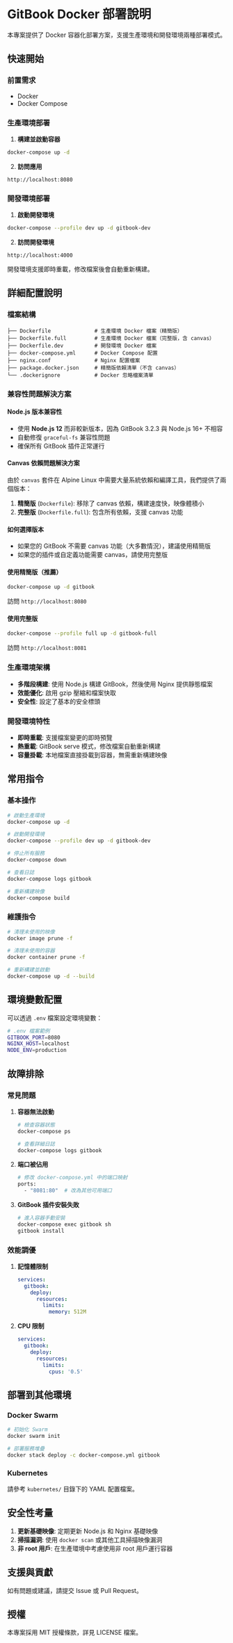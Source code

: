 # GitBook Docker 部署說明

本專案提供了 Docker 容器化部署方案，支援生產環境和開發環境兩種部署模式。

## 快速開始

### 前置需求

- Docker
- Docker Compose

### 生產環境部署

1. **構建並啟動容器**
```bash
docker-compose up -d
```

2. **訪問應用**
```
http://localhost:8080
```

### 開發環境部署

1. **啟動開發環境**
```bash
docker-compose --profile dev up -d gitbook-dev
```

2. **訪問開發環境**
```
http://localhost:4000
```

開發環境支援即時重載，修改檔案後會自動重新構建。

## 詳細配置說明

### 檔案結構

```
├── Dockerfile              # 生產環境 Docker 檔案（精簡版）
├── Dockerfile.full         # 生產環境 Docker 檔案（完整版，含 canvas）
├── Dockerfile.dev          # 開發環境 Docker 檔案
├── docker-compose.yml      # Docker Compose 配置
├── nginx.conf              # Nginx 配置檔案
├── package.docker.json     # 精簡版依賴清單（不含 canvas）
└── .dockerignore           # Docker 忽略檔案清單
```

### 兼容性問題解決方案

#### Node.js 版本兼容性
- 使用 **Node.js 12** 而非較新版本，因為 GitBook 3.2.3 與 Node.js 16+ 不相容
- 自動修復 `graceful-fs` 兼容性問題
- 確保所有 GitBook 插件正常運行

#### Canvas 依賴問題解決方案
由於 `canvas` 套件在 Alpine Linux 中需要大量系統依賴和編譯工具，我們提供了兩個版本：

1. **精簡版** (`Dockerfile`): 移除了 canvas 依賴，構建速度快，映像體積小
2. **完整版** (`Dockerfile.full`): 包含所有依賴，支援 canvas 功能

#### 如何選擇版本

- 如果您的 GitBook 不需要 canvas 功能（大多數情況），建議使用精簡版
- 如果您的插件或自定義功能需要 canvas，請使用完整版

#### 使用精簡版（推薦）
```bash
docker-compose up -d gitbook
```
訪問 `http://localhost:8080`

#### 使用完整版
```bash
docker-compose --profile full up -d gitbook-full
```
訪問 `http://localhost:8081`

### 生產環境架構

- **多階段構建**: 使用 Node.js 構建 GitBook，然後使用 Nginx 提供靜態檔案
- **效能優化**: 啟用 gzip 壓縮和檔案快取
- **安全性**: 設定了基本的安全標頭

### 開發環境特性

- **即時重載**: 支援檔案變更的即時預覽
- **熱重載**: GitBook serve 模式，修改檔案自動重新構建
- **容量掛載**: 本地檔案直接掛載到容器，無需重新構建映像

## 常用指令

### 基本操作

```bash
# 啟動生產環境
docker-compose up -d

# 啟動開發環境
docker-compose --profile dev up -d gitbook-dev

# 停止所有服務
docker-compose down

# 查看日誌
docker-compose logs gitbook

# 重新構建映像
docker-compose build
```

### 維護指令

```bash
# 清理未使用的映像
docker image prune -f

# 清理未使用的容器
docker container prune -f

# 重新構建並啟動
docker-compose up -d --build
```

## 環境變數配置

可以透過 `.env` 檔案設定環境變數：

```bash
# .env 檔案範例
GITBOOK_PORT=8080
NGINX_HOST=localhost
NODE_ENV=production
```

## 故障排除

### 常見問題

1. **容器無法啟動**
   ```bash
   # 檢查容器狀態
   docker-compose ps
   
   # 查看詳細日誌
   docker-compose logs gitbook
   ```

2. **端口被佔用**
   ```bash
   # 修改 docker-compose.yml 中的端口映射
   ports:
     - "8081:80"  # 改為其他可用端口
   ```

3. **GitBook 插件安裝失敗**
   ```bash
   # 進入容器手動安裝
   docker-compose exec gitbook sh
   gitbook install
   ```

### 效能調優

1. **記憶體限制**
   ```yaml
   services:
     gitbook:
       deploy:
         resources:
           limits:
             memory: 512M
   ```

2. **CPU 限制**
   ```yaml
   services:
     gitbook:
       deploy:
         resources:
           limits:
             cpus: '0.5'
   ```

## 部署到其他環境

### Docker Swarm

```bash
# 初始化 Swarm
docker swarm init

# 部署服務堆疊
docker stack deploy -c docker-compose.yml gitbook
```

### Kubernetes

請參考 `kubernetes/` 目錄下的 YAML 配置檔案。

## 安全性考量

1. **更新基礎映像**: 定期更新 Node.js 和 Nginx 基礎映像
2. **掃描漏洞**: 使用 `docker scan` 或其他工具掃描映像漏洞
3. **非 root 用戶**: 在生產環境中考慮使用非 root 用戶運行容器

## 支援與貢獻

如有問題或建議，請提交 Issue 或 Pull Request。

## 授權

本專案採用 MIT 授權條款，詳見 LICENSE 檔案。
